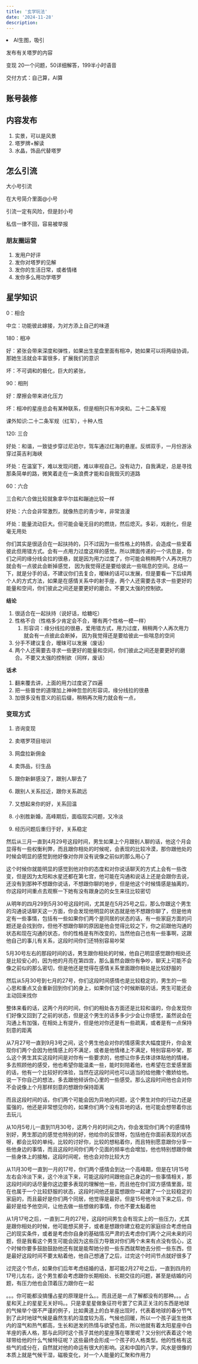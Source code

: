 ```yaml
---
title: '玄学玩法'
date: '2024-11-28'
description: 
---
```


<li>AI生图，吸引</li>
</ol>
<p>发布有关塔罗的内容</p>
<p>变现 20一个问题，50详细解答，199半小时语音</p>
<p>交付方式：自己算，AI算</p>
<h2 id="账号装修"><a href="#账号装修" class="headerlink" title="账号装修"></a>账号装修</h2><h2 id="内容发布"><a href="#内容发布" class="headerlink" title="内容发布"></a>内容发布</h2><ol>
<li>实景，可以是风景</li>
<li>塔罗牌+解读</li>
<li>水晶，饰品代替塔罗</li>
</ol>
<h2 id="怎么引流"><a href="#怎么引流" class="headerlink" title="怎么引流"></a>怎么引流</h2><p>大小号引流</p>
<p>在大号简介里面@小号</p>
<p>引流一定有风险，但是封小号</p>
<p>私信一律不回，容易被举报</p>
<h3 id="朋友圈运营"><a href="#朋友圈运营" class="headerlink" title="朋友圈运营"></a>朋友圈运营</h3><ol>
<li>发用户好评</li>
<li>发你对塔罗的见解</li>
<li>发你的生活日常，或者情绪</li>
<li>发你多么用功学塔罗</li>
</ol>
<h2 id="星学知识"><a href="#星学知识" class="headerlink" title="星学知识"></a>星学知识</h2><p>0：相合</p>
<p>中立：功能彼此嫁接，为对方添上自己的味道</p>
<p>180：相冲</p>
<p>好：紧张会带来深度和弹性，如果出生星盘里面有相冲，她如果可以将两级协调，那她生活就会丰富很多，扩展我们的意识</p>
<p>坏：不可调和的极化，巨大的紧张，</p>
<p>90：相刑</p>
<p>好：摩擦会带来进化压力</p>
<p>坏：相冲的星座总会有某种联系，但是相刑只有冲突和。二十二条军规</p>
<p>课外知识:二十二条军规（红军），十种人性</p>
<p>120: 三合</p>
<p>好处：和谐，一致徒步穿过尼泊尔，驾车通过红海的悬崖。反绑双手，一月份游泳穿过英吉利海峡</p>
<p>坏处：在温室下，难以发现问题，难以审视自己。没有动力，自我满足，总是寻找那条简单的路，微笑着走在一条浪费才能和自我毁灭的道路</p>
<p>60：六合</p>
<p>三合和六合做比较就象拿华尔兹和蹦迪比较一样</p>
<p>好处：六合会非常激烈，就像热恋的青少年，非常浪漫</p>
<p>坏处：能量流动巨大。但可能会毫无目的的燃烧，然后熄灭。多彩，戏剧化，但是毫无用处</p>
<p>你们其实是很适合在一起扶持的，只不过因为一些性格上的特质，会造成一些爱着彼此但用错方式。会有一点用力过度这样的感觉。所以牌面传递的一个讯息是，你们之间的缘分线会拉的很悬，就是因为用力过度了，你可能会稍稍两个人再次用力就会有一点彼此会断掉感觉， 因为我觉得还是要给彼此一些喘息的空间。总结一下，就是分手的话，不建议你们去复合，暧昧的话可以发展，但是要看一下后续两个人的方式方法，如果是在感情关系中的射手座，两个人还需要去寻求一些更好的能量和空间，你们彼此之间还是要更好的磨合。不要又太强的控制欲。</p>
<p><strong>结论</strong></p>
<ol>
<li>很适合在一起扶持（说好话，给糖吃）</li>
<li>性格不合（性格多少肯定会不合，哪有两个性格一模一样）<ol>
<li>形容词：缘分线拉的很悬，爱用错方式，用力过度，稍稍两个人再次用力就会有一点彼此会断掉， 因为我觉得还是要给彼此一些喘息的空间</li>
</ol>
</li>
<li>分手不建议复合，暧昧可以发展（废话）</li>
<li>两个人还需要去寻求一些更好的能量和空间，你们彼此之间还是要更好的磨合。不要又太强的控制欲（同样，废话）</li>
</ol>
<p><strong>话术</strong></p>
<ol>
<li>翻来覆去讲，上面的用力过度说了四遍</li>
<li>把一些普世的道理加上神神忽忽的形容词，缘分线拉的很悬</li>
<li>加很多没有意义的前后缀，稍稍再次用力就会有一点，</li>
</ol>
<h3 id="变现方式"><a href="#变现方式" class="headerlink" title="变现方式"></a>变现方式</h3><ol>
<li><p>咨询变现</p>
</li>
<li><p>卖塔罗项目培训</p>
</li>
<li><p>网盘拉新佣金</p>
</li>
<li><p>卖饰品，衍生品</p>
</li>
<li><p>跟你新鲜感没了，跟别人聊去了</p>
</li>
<li><p>跟别人关系拉近，跟你关系疏远</p>
</li>
<li><p>又想起来你的好，关系回温</p>
</li>
<li><p>小别胜新婚，高峰期后，面临现实问题，又冷淡</p>
</li>
<li><p>经历问题后重归于好，关系稳定</p>
</li>
</ol>

<p>然后从三月一直到4月29号这段时间，男生如果上个月跟别人聊的话，他这个月会显得有一些权衡利弊，而且跟你相处的时候呢，会表现的比较冷漠，那你跟他处的时候会明显的感觉到他好像对你并没有说像之前似的那么用心了</p>
<p>这个时候你就能明显的感觉到他对你的态度和对你说话聊天的方式上会有一些改变，但是因为太阳和水星还都在第七宫，他可能在沟通和说话上还是会跟你去说，还没有到那种不想跟你说话，不想跟你聊的地步，但是他这个时候情感是抽离的，你这段时间重点去观察一下她有没有跟身边的女生来往比较密切</p>
<p>从明年的四月29到5月30号这段时间，尤其是在5月25号之后，那么你跟这个男生的沟通说话聊天这一方面，你会发现他明显的状态就是他不想跟你聊了，但是他肯定有一些事情，包括有一些如果你们两个是同居的状态的话，有一些家庭方面的问题还是会找到你，但他不想跟你聊的原因是他会觉得比较之下，你之前跟他沟通的状态和现在沟通的状态，你的性格是有所改变的，当然他自己也有一些事啊，这跟他自己的事儿有关系，这段时间你们还特别容易吵架</p>
<p>5月30号左右的那段时间的话，男生跟你相处的时候，他自己明显感觉跟你相处还是比较安心的，因为他的月亮在第四宫，那么虽然会跟你有争吵，聊天上可能不会像之前似的那么密切，但是他还是觉得在感情关系里面跟你相处是比较舒服的</p>
<p>然后从5月30号到七月的27号，你们这段时间感情也是比较稳定的，男生的一些心思和重点又会重新回到你们的身上，如果你们这个时候断联的话，男生可能还会主动回来找你</p>
<p>整体来看的话，这两个月的时间，你们的相处各方面还是比较和谐的，你会发现你们好像又回到了之前的状态，但是这个男生的话多多少少会让你感觉，虽然说会在沟通上有加强，在相处上有提升，但是他对你还是有一些疏离，或者是有一点保持刻意的距离</p>
<p>从7月27号一直到9月3号之间，这个男生他会对你的情感需求大幅度提升，你会发现你们两个会因为他情感上的不满足，或者是他情绪上不满足，特别容易吵架，那么这个男生其实这段时间是对你有一些要求的，他想让你多去体谅体贴他的情绪，多去照顾他的感受，他也希望你能温柔一些，能时刻陪着他，也希望在恋爱感里面的话，他有一个比较好的体验，当然在这段时间也可以适当的给他撒个撒娇给他。说一下你自己的想法，多去跟他倾诉你心里的一些感受。那么这段时间他也会对你不会说像上个月那样刻意的想跟你保持距离</p>
<p>而且这段时间的话，你们两个可能会因为异地的问题，这个男生对你的行动力还是蛮强的，他还是非常想见你的，如果你们两个没有异地的话，他可能会想带着你出去玩儿</p>
<p>从10月5号儿一直到11月30号，这两个月的时间之内，你会发现你们两个的感情特别好，男生那边的感觉也特别的好，他给你的反馈呀，包括他在你面前表现的状态呀，都会比较的单纯，比较的讨好你，比较的想粘着你，而且特别愿意跟你分享一些他身边的事情，而且这段时间你们两个见面的频率也会增加，他也特别想跟你做一些身体上的接触，这段时间呢，他也会对你比较大方</p>
<p>从11月30号一直到一月的17号，你们两个感情会到达一个高峰期，但是在1月15号左右会冷淡下来，这个冷淡下来，可能这段时间跟他自己身边的一些事情相关，那这段时间的话尽量你这边要多表现的理解他一些，而且他在你们双方感情里面，现在也属于一个比较舒服的状态，这段时间他还是蛮想跟你一起建了一个比较稳定的家庭的，而且最好是你们两个同居，他觉得是最好。但是15号他冷淡下来之后，你最好是给予他空间，让他去做一些想做的事情，你也不要太黏着他</p>
<p>从1月17号之后，一直到二月的27号，这段时间男生会有现实上的一些压力，尤其是跟你相处的时候，他可能想买房子，或者是想跟你建立稳定的家庭综合考虑他自己的现实条件，或者是考虑你自身的基础情况严肃的去考虑你们两个之间未来的问题，但是我看这个男生可能会因为这些压力导致对你们两个未来有点没有信心，这个时候你要多鼓励鼓励他还有就是能帮她分担一些东西就帮她去分担一些东西，但是最好这段时间不要太粘着他，他自己想通了之后，过完这个时间节点就好很多了</p>
<p>过完这个节点，如果你们后年考虑结婚的话，那可能2月27号之后，一直到四月的17号儿左右，这个男生都会考虑跟你长期相处、长期交往的问题，甚至是结婚的问题，有压力他也会顶着压力跟你在一起</p>

<p>。。。你可能都没搞懂占星的原理是什么。。而且还是一点了解都没有的那种。。。占星和天上的星星无关好吗。。只是拿星星做象征符号罢了它真正关注的东西是地球的气候举个很不严谨的例子，比如黄道上的白羊座出现时，代表着地球的春分节气到了此时地球气候是盎然生机的湿度较为高，气候也回暖，所以一个孩子诞生他体内的湿气和热气都高，生长和迸发的热情与欲望也高，所以他就有着太阳星座中白羊座的表人格，那与此同时这个孩子其他的星座落在哪里呢？又分别代表着这个地球带给他的什么气候特征呢？这些最终会形成一个孩子的人格类型。他的性格有这些气的成分在，自然就对他的命运有很大的影响。这和中国的八字，风水是很像的本质上就是气候干湿，磁极变化，对一个人能量的汇聚和作用力</p>
